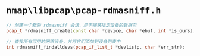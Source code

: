 # `nmap\libpcap\pcap-rdmasniff.h`

```cpp
// 创建一个新的 rdmasniff 会话，用于捕获指定设备的数据包
pcap_t *rdmasniff_create(const char *device, char *ebuf, int *is_ours);

// 查找所有可用的网络设备，并将它们添加到设备列表中
int rdmasniff_findalldevs(pcap_if_list_t *devlistp, char *err_str);
```